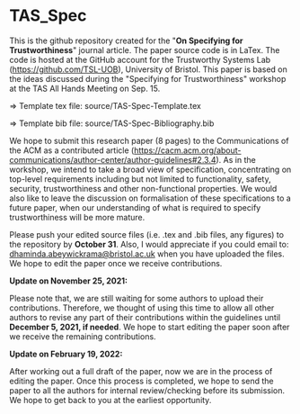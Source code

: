 # TAS_Spec

This is the github repository created for the "**On Specifying for Trustworthiness**" journal article. The paper source code is in LaTex. 
The code is hosted at the GitHub account for the Trustworthy Systems Lab (https://github.com/TSL-UOB), University of Bristol. 
This paper is based on the ideas discussed during the "Specifying for Trustworthiness" workshop at the TAS All Hands Meeting on Sep. 15. 

=> Template tex file: source/TAS-Spec-Template.tex

=> Template bib file: source/TAS-Spec-Bibliography.bib

We hope to submit this research paper (8 pages) to the Communications of the ACM as a contributed article (https://cacm.acm.org/about-communications/author-center/author-guidelines#2.3.4). As in the workshop, we intend to take a broad view of specification, concentrating on top-level requirements including but not limited to functionality, safety, security, trustworthiness and other non-functional properties. We would also like to leave the discussion on formalisation of these specifications to a future paper, when our understanding of what is required to specify trustworthiness will be more mature.

Please push your edited source files (i.e. .tex and .bib files, any figures) to the repository by **October 31**. 
Also, I would appreciate if you could email to: dhaminda.abeywickrama@bristol.ac.uk when you have uploaded the files. We hope to edit the paper once we receive contributions. 

**Update on November 25, 2021:**

Please note that, we are still waiting for some authors to upload their contributions. Therefore, we thought of using this time to allow all other authors to revise any part of their contributions within the guidelines until **December 5, 2021, if needed**. We hope to start editing the paper soon after we receive the remaining contributions.

**Update on February 19, 2022:**

After working out a full draft of the paper, now we are in the process of editing the paper. Once this process is completed, we hope to send the paper to all the authors for internal review/checking before its submission. We hope to get back to you at the earliest opportunity. 
